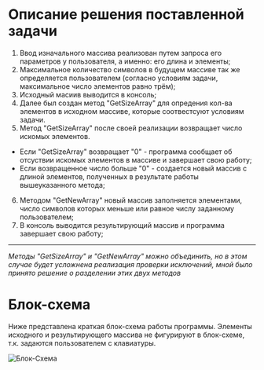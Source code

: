 
# Описание решения поставленной задачи

1. Ввод изначального массива реализован путем запроса его параметров у пользователя, а именно: его длина и элементы;
2. Максимальное количество символов в будущем массиве так же определяется пользователем (согласно условиям задачи, максимальное число элементов равно трём);
3. Исходный масиив выводится в консоль;
4. Далее был создан метод "GetSizeArray" для опредения кол-ва элементов в исходном массиве, которые соотвестсуют условиям задачи. 
5. Метод "GetSizeArray" после своей реализации возвращает число искомых элементов.
* Если "GetSizeArray" возвращает "0" - программа сообщает об отсуствии искомых элементов в массиве и завершает свою работу;
* Если возвращенное число больше "0" - создается новый массив с длиной элементов, полученных в результате работы вышеуказанного метода;
6. Методом "GetNewArray" новый массив заполняется элементами, число символов которых меньше или равное числу заданному пользователем;
7. В консоль выводится результирующий массив и программа завершает свою работу;
***

*Методы "GetSizeArray" и "GetNewArray" можно объединить, но в этом случае будет усложнена реализация проверки исключений, мной было принято решение о разделении этих двух методов*

# Блок-схема

Ниже представлена краткая блок-схема работы программы. Элементы исходного и результирующего массива не фигурируют в блок-схеме, т.к. задаются пользователем с клавиатуры.

![Блок-Схема](https://disk.yandex.ru/i/PGMcuMQYFbOLQg)


